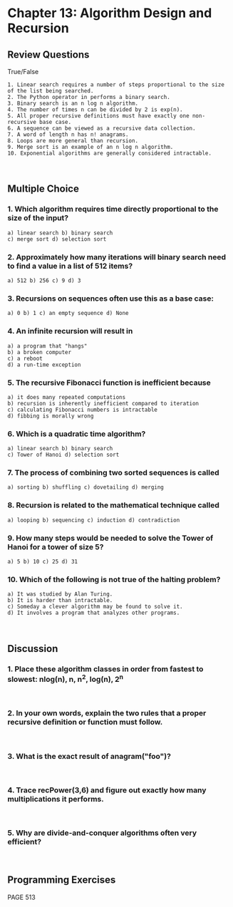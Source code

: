 # Chapter 13: Algorithm Design and Recursion

## Review Questions
True/False

    1. Linear search requires a number of steps proportional to the size of the list being searched.
    2. The Python operator in performs a binary search.
    3. Binary search is an n log n algorithm.
    4. The number of times n can be divided by 2 is exp(n).
    5. All proper recursive definitions must have exactly one non-recursive base case.
    6. A sequence can be viewed as a recursive data collection.
    7. A word of length n has n! anagrams.
    8. Loops are more general than recursion.
    9. Merge sort is an example of an n log n algorithm.
    10. Exponential algorithms are generally considered intractable.

</br>

## Multiple Choice
### 1. Which algorithm requires time directly proportional to the size of the input?
    a) linear search b) binary search
    c) merge sort d) selection sort
    
### 2. Approximately how many iterations will binary search need to find a value in a list of 512 items?
    a) 512 b) 256 c) 9 d) 3
    
### 3. Recursions on sequences often use this as a base case:
    a) 0 b) 1 c) an empty sequence d) None
    
### 4. An infinite recursion will result in
    a) a program that "hangs"
    b) a broken computer
    c) a reboot
    d) a run-time exception
    
### 5. The recursive Fibonacci function is inefficient because
    a) it does many repeated computations
    b) recursion is inherently inefficient compared to iteration
    c) calculating Fibonacci numbers is intractable
    d) fibbing is morally wrong
    
### 6. Which is a quadratic time algorithm?
    a) linear search b) binary search
    c) Tower of Hanoi d) selection sort
    
### 7. The process of combining two sorted sequences is called
    a) sorting b) shuffling c) dovetailing d) merging
    
### 8. Recursion is related to the mathematical technique called
    a) looping b) sequencing c) induction d) contradiction
    
### 9. How many steps would be needed to solve the Tower of Hanoi for a tower of size 5?
    a) 5 b) 10 c) 25 d) 31

### 10. Which of the following is not true of the halting problem?
    a) It was studied by Alan Turing.
    b) It is harder than intractable.
    c) Someday a clever algorithm may be found to solve it.
    d) It involves a program that analyzes other programs.

</br>

## Discussion
### 1. Place these algorithm classes in order from fastest to slowest: nlog(n), n, n<sup>2</sup>, log(n), 2<sup>n</sup>

</br>

### 2. In your own words, explain the two rules that a proper recursive definition or function must follow.

</br>

### 3. What is the exact result of anagram("foo")?

</br>

### 4. Trace recPower(3,6) and figure out exactly how many multiplications it performs.

</br>

### 5. Why are divide-and-conquer algorithms often very efficient?

</br>

## Programming Exercises
PAGE 513
